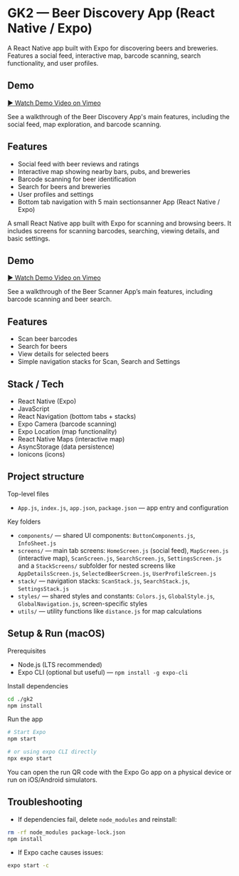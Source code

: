 # GK2 — Beer Discovery App (React Native / Expo)

A React Native app built with Expo for discovering beers and breweries. Features a social feed, interactive map, barcode scanning, search functionality, and user profiles.

## Demo

[▶️ Watch Demo Video on Vimeo](???)

See a walkthrough of the Beer Discovery App's main features, including the social feed, map exploration, and barcode scanning.

## Features
- Social feed with beer reviews and ratings
- Interactive map showing nearby bars, pubs, and breweries
- Barcode scanning for beer identification
- Search for beers and breweries
- User profiles and settings
- Bottom tab navigation with 5 main sectionsanner App (React Native / Expo)

A small React Native app built with Expo for scanning and browsing beers. It includes screens for scanning barcodes, searching, viewing details, and basic settings.

## Demo

[▶️ Watch Demo Video on Vimeo](???)

See a walkthrough of the Beer Scanner App’s main features, including barcode scanning and beer search.

## Features
- Scan beer barcodes
- Search for beers
- View details for selected beers
- Simple navigation stacks for Scan, Search and Settings

## Stack / Tech
- React Native (Expo)
- JavaScript
- React Navigation (bottom tabs + stacks)
- Expo Camera (barcode scanning)
- Expo Location (map functionality)
- React Native Maps (interactive map)
- AsyncStorage (data persistence)
- Ionicons (icons)

## Project structure

Top-level files
- `App.js`, `index.js`, `app.json`, `package.json` — app entry and configuration

Key folders
- `components/` — shared UI components: `ButtonComponents.js`, `InfoSheet.js`
- `screens/` — main tab screens: `HomeScreen.js` (social feed), `MapScreen.js` (interactive map), `ScanScreen.js`, `SearchScreen.js`, `SettingsScreen.js` and a `StackScreens/` subfolder for nested screens like `AppDetailsScreen.js`, `SelectedBeerScreen.js`, `UserProfileScreen.js`
- `stack/` — navigation stacks: `ScanStack.js`, `SearchStack.js`, `SettingsStack.js`
- `styles/` — shared styles and constants: `Colors.js`, `GlobalStyle.js`, `GlobalNavigation.js`, screen-specific styles
- `utils/` — utility functions like `distance.js` for map calculations

## Setup & Run (macOS)

Prerequisites

- Node.js (LTS recommended)
- Expo CLI (optional but useful) — `npm install -g expo-cli`

Install dependencies

```bash
cd ./gk2
npm install
```

Run the app

```bash
# Start Expo
npm start

# or using expo CLI directly
npx expo start
```

You can open the run QR code with the Expo Go app on a physical device or run on iOS/Android simulators.

## Troubleshooting
- If dependencies fail, delete `node_modules` and reinstall:

```bash
rm -rf node_modules package-lock.json
npm install
```

- If Expo cache causes issues:

```bash
expo start -c
```
